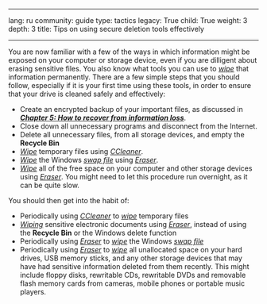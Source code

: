 

---

lang: ru
community: guide
type: tactics
legacy: True
child: True
weight: 3
depth: 3
title: Tips on using secure deletion tools effectively

---

You are now familiar with a few of the ways in which information might be exposed on your computer or storage device, even if you are dilligent about erasing sensitive files. You also know what tools you can use to [*wipe*](/en/glossary#Wiping) that information permanently. There are a few simple steps that you should follow, especially if it is your first time using these tools, in order to ensure that your drive is cleaned safely and effectively:

- Create an encrypted backup of your important files, as discussed in [***Chapter 5: How to recover from information loss***](/en/chapter-5).
- Close down all unnecessary programs and disconnect from the Internet.
- Delete all unnecessary files, from all storage devices, and empty the **Recycle Bin**
- [*Wipe*](/en/glossary#Wiping) temporary files using [*CCleaner*](/en/glossary#CCleaner).
- [*Wipe*](/en/glossary#Wiping) the Windows [*swap file*](/en/glossary#Swap_file) using [*Eraser*](/en/glossary#Eraser).
- [*Wipe*](/en/glossary#Wiping) all of the free space on your computer and other storage devices using [*Eraser*](/en/glossary#Eraser). You might need to let this procedure run overnight, as it can be quite slow.

You should then get into the habit of:

- Periodically using [*CCleaner*](/en/glossary#CCleaner) to [*wipe*](/en/glossary#Wiping) temporary files
- [*Wiping*](/en/glossary#Wiping) sensitive electronic documents using [*Eraser*](/en/glossary#Eraser), instead of using the **Recycle Bin** or the Windows delete function
- Periodically using [*Eraser*](/en/glossary#Eraser) to [*wipe*](/en/glossary#Wiping) the Windows [*swap file*](/en/glossary#Swap_file)
- Periodically using [*Eraser*](/en/glossary#Eraser) to [*wipe*](/en/glossary#Wiping) all unallocated space on your hard drives, USB memory sticks, and any other storage devices that may have had sensitive information deleted from them recently. This might include floppy disks, rewritable CDs, rewritable DVDs and removable flash memory cards from cameras, mobile phones or portable music players.


